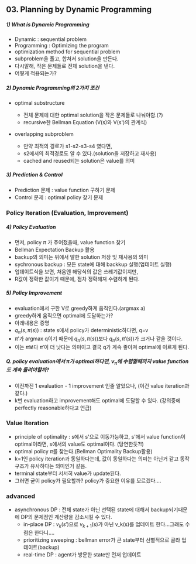 ## 03. Planning by Dynamic Programming

##### 1) What is Dynamic Programming
- Dynamic : sequential problem
- Programming : Optimizing the program
- optimization method for sequential problem
- subproblem을 풀고, 합쳐서 solution을 만든다.
- 다시말해, 작은 문제들로 전체 solution을 낸다.
- 어떻게 적용되는가?

##### 2) Dynamic Programming의 2가지 조건
- optimal substructure 
  - 전체 문제에 대한 optimal solution을 작은 문제들로 나눠야함.(?)
  - recursive한 Bellman Equation (V(s)와 V(s')의 관계식)
 
- overlapping subproblem
  - 만약 최적의 경로가 s1-s2-s3-s4 였다면,
  - s2에서의 최적경로도 알 수 있다.(solution을 저장하고 재사용)
  - cached and reused되는 solution은 value를 의미
  
  
##### 3) Prediction & Control
- Prediction 문제 : value function 구하기 문제
- Control 문제 : optimal policy 찾기 문제

### Policy Iteration (Evaluation, Improvement)

##### 4) Policy Evaluation
- 먼저, policy $\pi$ 가 주어졌을때, value function 찾기
- Bellman Expectation Backup 활용
- backup의 의미는 위에서 말한 solution 저장 및 재사용의 의미
- sychronous backup : 모든 state에 대해 backkup 실행(업데이트 실행)
- 업데이트식을 보면, 처음엔 해당식의 값은 쓰레기값이지만,
- R값이 정확한 값이기 때문에, 점차 정확해져 수렴하게 된다.

##### 5) Policy Improvement
- evaluation에서 구한 V로 greedy하게 움직인다.(argmax a)
- greedy하게 움직으면 optimal에 도달하는가?
- 아래내용은 증명
- $q_{\pi}(s,\pi (s))$ : state s에서 policy가 deterministic하다면, q=v
- $\pi'$가 argmax q이기 때문에 $q_{\pi}(s,\pi (s))$보다 $q_{\pi}(s,\pi' (s))$가 크거나 같을 것이다.
- 이는 $\pi$보다 $\pi'$이 더 낫다는 의미이고 결국 q가 계속 좋아져 optimal에 이르게 된다.

##### Q. policy evaluation에서 $\pi$가 optimal하다면, $v_{\pi}$에 수렴할때까지 value function도 계속 돌려야할까?
- 이전까진 1 evaluation - 1 improvement 인줄 알았으나, (이건 value iteration과 같다.)
- k번 evaluation하고 improvement해도 optimal에 도달할 수 있다. (강의중에 perfectly reasonable하다고 언급)

### Value Iteration
- principle of optimality : s에서 s'으로 이동가능하고, s'에서 value function이 optimal이라면, s에서의 value도 optimal이다. (당연한듯?!)
- optimal policy $\pi$를 찾는다.(Bellman Optimality Backup활용)
- k=1인 policy iteration과 동일하다는데, 값이 동일하다는 의미는 아닌거 같고 동작구조가 유사하다는 의미인거 같음.
- terminal state부터 서서히 value가 update된다.
- 그러면 굳이 policy가 필요할까? policy가 중요한 이유를 모르겠다....

### advanced
- asynchronous DP : 전체 state가 아닌 선택된 state에 대해서 backup되기때문에 DP의 문제점인 계산량을 감소시킬 수 있다.
  - in-place DP : $v_k(s')$으로 $v_{k+1}$(s)가 아닌 v_k(s)를 업데이트 한다...그래도 수렴은 한다니....
  - prioritizing sweeping : bellman error가 큰 state부터 선별적으로 골라 업데이트(backup)
  - real-time DP : agent가 방문한 state만 먼저 업데이트

